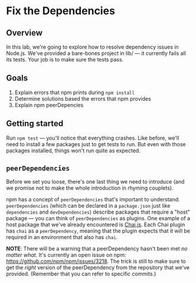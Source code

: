 # Fix the Dependencies

## Overview

In this lab, we're going to explore how to resolve dependency issues in
Node.js. We've provided a bare-bones project in lib/ — it currently fails
all its tests. Your job is to make sure the tests pass.

## Goals

1. Explain errors that npm prints during `npm install`
2. Determine solutions based the errors that npm provides
3. Explain npm peerDepencies

## Getting started

Run `npm test` — you'll notice that everything crashes. Like before, we'll
need to install a few packages just to get tests to run. But even with those
packages installed, things won't run quite as expected.

## `peerDependencies`

Before we set you loose,
there's one last thing we need to introduce
(and we promise not to make the whole introduction in rhyming couplets).

npm has a concept of `peerDependencies` that's important to understand.
`peerDependencies` (which can be declared in a `package.json` just like
`dependencies` and `devDependencies`) describe packages that require a
"host" package — you can think of `peerDependencies` as plugins. One example
of a host package that we've already encountered is [Chai.js](http://chaijs.com/plugins/).
Each Chai plugin has `chai` as a `peerDependency`, meaning that the plugin
expects that it will be required in an environment that also has `chai`.

**NOTE**: There will be a warning that a peerDependency hasn't been met
_no matter what_. It's currently an open issue on npm: https://github.com/npm/npm/issues/3218.
The trick is still to make sure to get the _right_ version of the peerDependency from
the repository that we've provided. (Remember that you can refer to specific commits.)
